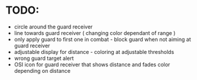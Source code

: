 # TODO:

- circle around the guard receiver
- line towards guard receiver ( changing color dependant of range )
- only apply guard to first one in combat - block guard when not aiming at guard receiver
- adjustable display for distance - coloring at adjustable thresholds
- wrong guard target alert
- OSI icon for guard receiver that shows distance and fades color depending on distance
